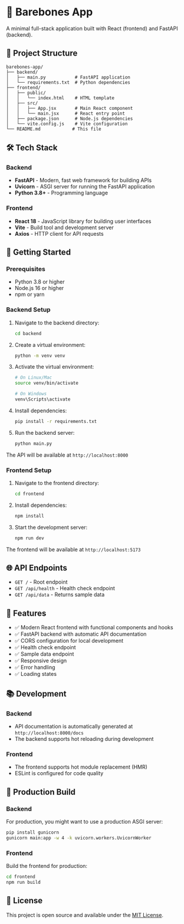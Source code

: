 # 🚀 Barebones App

A minimal full-stack application built with React (frontend) and FastAPI (backend).

## 📁 Project Structure

```
barebones-app/
├── backend/
│   ├── main.py           # FastAPI application
│   └── requirements.txt  # Python dependencies
├── frontend/
│   ├── public/
│   │   └── index.html    # HTML template
│   ├── src/
│   │   ├── App.jsx       # Main React component
│   │   └── main.jsx      # React entry point
│   ├── package.json      # Node.js dependencies
│   └── vite.config.js    # Vite configuration
└── README.md            # This file
```

## 🛠️ Tech Stack

### Backend
- **FastAPI** - Modern, fast web framework for building APIs
- **Uvicorn** - ASGI server for running the FastAPI application
- **Python 3.8+** - Programming language

### Frontend
- **React 18** - JavaScript library for building user interfaces
- **Vite** - Build tool and development server
- **Axios** - HTTP client for API requests

## 🚦 Getting Started

### Prerequisites
- Python 3.8 or higher
- Node.js 16 or higher
- npm or yarn

### Backend Setup

1. Navigate to the backend directory:
   ```bash
   cd backend
   ```

2. Create a virtual environment:
   ```bash
   python -m venv venv
   ```

3. Activate the virtual environment:
   ```bash
   # On Linux/Mac
   source venv/bin/activate
   
   # On Windows
   venv\Scripts\activate
   ```

4. Install dependencies:
   ```bash
   pip install -r requirements.txt
   ```

5. Run the backend server:
   ```bash
   python main.py
   ```

The API will be available at `http://localhost:8000`

### Frontend Setup

1. Navigate to the frontend directory:
   ```bash
   cd frontend
   ```

2. Install dependencies:
   ```bash
   npm install
   ```

3. Start the development server:
   ```bash
   npm run dev
   ```

The frontend will be available at `http://localhost:5173`

## 🌐 API Endpoints

- `GET /` - Root endpoint
- `GET /api/health` - Health check endpoint
- `GET /api/data` - Returns sample data

## 🎯 Features

- ✅ Modern React frontend with functional components and hooks
- ✅ FastAPI backend with automatic API documentation
- ✅ CORS configuration for local development
- ✅ Health check endpoint
- ✅ Sample data endpoint
- ✅ Responsive design
- ✅ Error handling
- ✅ Loading states

## 📚 Development

### Backend
- API documentation is automatically generated at `http://localhost:8000/docs`
- The backend supports hot reloading during development

### Frontend
- The frontend supports hot module replacement (HMR)
- ESLint is configured for code quality

## 🚀 Production Build

### Backend
For production, you might want to use a production ASGI server:
```bash
pip install gunicorn
gunicorn main:app -w 4 -k uvicorn.workers.UvicornWorker
```

### Frontend
Build the frontend for production:
```bash
cd frontend
npm run build
```

## 📄 License

This project is open source and available under the [MIT License](LICENSE).
